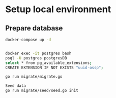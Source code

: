 # Setup local environment

## Prepare database

```sh
docker-compose up -d


docker exec -it postgres bash
psql -U postgres postgresDB
select * from pg_available_extensions;
CREATE EXTENSION IF NOT EXISTS "uuid-ossp";

go run migrate/migrate.go

Seed data
go run migrate/seed/seed.go init
```
